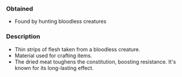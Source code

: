 ### Obtained
- Found by hunting bloodless creatures
### Description
- Thin strips of flesh taken from a bloodless creature.
- Material used for crafting items.
- The dried meat toughens the constitution, boosting resistance. It's known for its long-lasting effect.